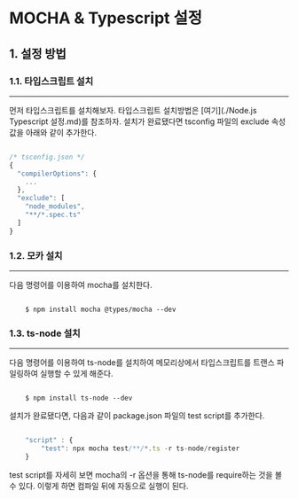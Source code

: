 # MOCHA & Typescript 설정

## 1. 설정 방법

### 1.1. 타입스크립트 설치
--------------------------------------------------------------------------------
  먼저 타입스크립트를 설치해보자. 타입스크립트 설치방법은 [여기](./Node.js Typescript 설정.md)를 참조하자. 설치가 완료됐다면 tsconfig 파일의 exclude 속성값을 아래와 같이 추가한다.

``` javascript

/* tsconfig.json */
{
  "compilerOptions": {
  	...
  },
  "exclude": [
    "node_modules",
    "**/*.spec.ts"
  ]
}

```

### 1.2. 모카 설치
--------------------------------------------------------------------------------
  다음 명령어를 이용하여 mocha를 설치한다.

``` terminal

	$ npm install mocha @types/mocha --dev

```

### 1.3. ts-node 설치
--------------------------------------------------------------------------------
  다음 명령어를 이용하여 ts-node를 설치하여 메모리상에서 타입스크립트를 트랜스 파일링하여 실행할 수 있게 해준다.  

``` terminal

	$ npm install ts-node --dev

```

  설치가 완료됐다면, 다음과 같이 package.json 파일의 test script를 추가한다.

``` javascript

	"script" : {
		"test": npx mocha test/**/*.ts -r ts-node/register
	}

```

  test script를 자세히 보면 mocha의 -r 옵션을 통해 ts-node를 require하는 것을 볼 수 있다. 이렇게 하면 컴파일 뒤에 자동으로 실행이 된다. 

